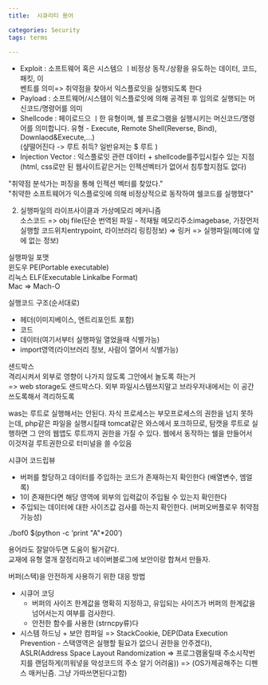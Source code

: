 ```yaml
---
title:  시큐리티 용어

categories: Security 
tags: terms
 
---
```


  
- Exploit : 소프트웨어 혹은 시스템으 ㅣ비정상 동작./상황을 유도하는 데이터, 코드, 패킷, 이  
벤트를 의미=> 취약점을 찾아서 익스플로잇을 실행되도록 한다  
- Payload : 소프트웨어/시스템이 익스플로잇에 의해 공격된 후 임의로 실행되는 머신코드/명령어를 의미  
- Shellcode : 페이로드으 ㅣ한 유형이며, 쉘 프로그램을 실행시키는 머신코드/명령어를 의미합니다. 유형 - Execute, Remote Shell(Reverse, Bind), Downlaod&Execute,...)  
(샾떨어진다 -> 루트 취득? 일반유저는 $ 루트 )  
- Injection Vector : 익스플로잇 관련 데이터 + shellcode를주입시킬수 있는 지점  
(html, css로만 된 웹사이트같은거는 인젝션벡터가 없어서 침투할지점도 없다)  
  
"취약점 분석가는 퍼징을 통해 인젝션 벡터를 찾았다."  
"취약한 소프트웨어가 익스플로잇에 의해 비정상적으로 동작하여 쉘코드를 실행했다"  
  
  
2. 실행파일의 라이프사이클과 가상메모리 메커니즘  
소스코드 => obj file(단순 번역된 파일 - 적재될 메모리주소imagebase, 가장먼저 실행할 코드위치entrypoint, 라이브러리 링킹정보) => 링커 =>  실행파일(헤더에 앞에 없는 정보)  
  
실행파일 포맷  
윈도우 PE(Portable executable)  
리눅스 ELF(Executable Linkalbe Format)  
Mac => Mach-O  
  
  
실행코드 구조(순서대로)  
- 헤더(이미지베이스, 엔트리포인트 포함)  
- 코드  
- 데이터(여기서부터 실행파일 열었을때 식별가능)  
- import영역(라이브러리 정보, 사람이 열어서 식별가능)  
  
  
  
  
샌드박스  
격리시켜서 외부로 영향이 나가지 않도록 그안에서 놀도록 하는거  
=> web storage도 샌드박스다. 외부 파일시스템쓰지말고 브라우저내에서는 이 공간 쓰도록해서 격리하도록  
  
was는 루트로 실행해서는 안된다. 자식 프로세스는 부모프로세스의 권한을 넘지 못하는데, php같은 파일을 실행시킬때 tomcat같은 와스에서 포크하므로, 탐캣을 루트로 실행하면 그 안의 웹앱도 루트까지 권한을 가질 수 있다. 웹에서 동작하는 쉘을 만들어서 이것저걸 루트권한으로 터미널을 쓸 수있음  
  
  
시큐어 코드립뷰  
- 버퍼를 할당하고 데이터를 주입하는 코드가 존재하는지 확인한다 (배열변수, 엠얼록)  
- 1이 존재한다면 해당 영역에 외부의 입력값이 주입될 수 있는지 확인한다  
- 주입되는 데이터에 대한 사이즈값 검사를 하는지 확인한다. (버퍼오버플로우 취약점 가능성)  
  
./bof0 $(python -c ‘print "A"*200’)  
  
  
  
용어라도 잘알아두면 도움이 될거같다.  
교재에 유형 열개 잘정리하고 네이버블로그에 보안이랑 합쳐서 만들자.  
  
  
  
버퍼(스택)을 안전하게 사용하기 위한 대응 방법  
- 시큐어 코딩  
	- 버퍼의 사이즈 한계값을 명확히 지정하고, 유입되는 사이즈가 버퍼의 한계값을 넘어서는지 여부를 검사한다.  
	- 안전한 함수를 사용한 (strncpy류)다  
- 시스템 하드닝 + 보안 컴파일 => StackCookie, DEP(Data Execution Prevention - 스택영역은 실행할 필요가 없으니 권한을 안주겠다), ASLR(Address Space Layout Randomization => 프로그램올릴때 주소시작번지를 랜덤하게(끼워넣을 악성코드의 주소 알기 어려움)) => (OS가제공해주는 디펜스 매커닌즘. 그냥 가따쓰면된다고함)                                                                                                                                                                                                                                                                                                                                                                                                                                                                                                                                                                                                                                                                                                                                                                                                                                                                                                                                                                                                                                                                                                                                                                                                                                                                                                                                                                                                                
